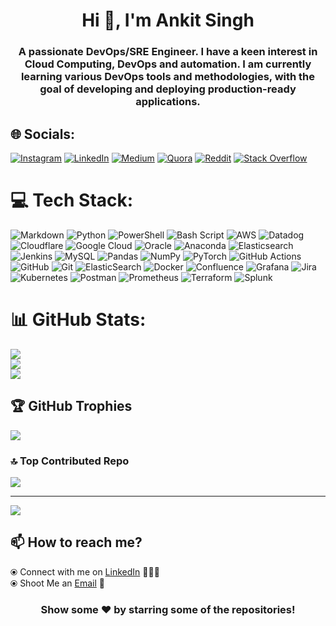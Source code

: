 <h1 align="center">Hi 👋, I'm Ankit Singh </h1>
<h3 align="center">A passionate DevOps/SRE Engineer. I have a keen interest in Cloud Computing, DevOps and automation. I am currently learning various DevOps tools and methodologies, with the goal of developing and deploying production-ready applications.</h3>


## 🌐 Socials:
[![Instagram](https://img.shields.io/badge/Instagram-%23E4405F.svg?logo=Instagram&logoColor=white)](https://instagram.com/a____n___k___i____t) [![LinkedIn](https://img.shields.io/badge/LinkedIn-%230077B5.svg?logo=linkedin&logoColor=white)](https://linkedin.com/in/ankitsiingh) [![Medium](https://img.shields.io/badge/Medium-12100E?logo=medium&logoColor=white)](https://medium.com/@kumarmnitesh) [![Quora](https://img.shields.io/badge/Quora-%23B92B27.svg?logo=Quora&logoColor=white)](https://quora.com/profile/Nitesh-Kumar-M) [![Reddit](https://img.shields.io/badge/Reddit-%23FF4500.svg?logo=Reddit&logoColor=white)](https://reddit.com/user/nitesh4871) [![Stack Overflow](https://img.shields.io/badge/-Stackoverflow-FE7A16?logo=stack-overflow&logoColor=white)](https://stackoverflow.com/users/nitesh-kumar-m) 

# 💻 Tech Stack:
![Markdown](https://img.shields.io/badge/markdown-%23000000.svg?style=for-the-badge&logo=markdown&logoColor=white) ![Python](https://img.shields.io/badge/python-3670A0?style=for-the-badge&logo=python&logoColor=ffdd54) ![PowerShell](https://img.shields.io/badge/PowerShell-%235391FE.svg?style=for-the-badge&logo=powershell&logoColor=white) ![Bash Script](https://img.shields.io/badge/bash_script-%23121011.svg?style=for-the-badge&logo=gnu-bash&logoColor=white) ![AWS](https://img.shields.io/badge/AWS-%23FF9900.svg?style=for-the-badge&logo=amazon-aws&logoColor=white) ![Datadog](https://img.shields.io/badge/datadog-%23632CA6.svg?style=for-the-badge&logo=datadog&logoColor=white) ![Cloudflare](https://img.shields.io/badge/Cloudflare-F38020?style=for-the-badge&logo=Cloudflare&logoColor=white) ![Google Cloud](https://img.shields.io/badge/GoogleCloud-%234285F4.svg?style=for-the-badge&logo=google-cloud&logoColor=white) ![Oracle](https://img.shields.io/badge/Oracle-F80000?style=for-the-badge&logo=oracle&logoColor=white) ![Anaconda](https://img.shields.io/badge/Anaconda-%2344A833.svg?style=for-the-badge&logo=anaconda&logoColor=white) ![Elasticsearch](https://img.shields.io/badge/elasticsearch-%230377CC.svg?style=for-the-badge&logo=elasticsearch&logoColor=white) ![Jenkins](https://img.shields.io/badge/jenkins-%232C5263.svg?style=for-the-badge&logo=jenkins&logoColor=white) ![MySQL](https://img.shields.io/badge/mysql-4479A1.svg?style=for-the-badge&logo=mysql&logoColor=white) ![Pandas](https://img.shields.io/badge/pandas-%23150458.svg?style=for-the-badge&logo=pandas&logoColor=white) ![NumPy](https://img.shields.io/badge/numpy-%23013243.svg?style=for-the-badge&logo=numpy&logoColor=white) ![PyTorch](https://img.shields.io/badge/PyTorch-%23EE4C2C.svg?style=for-the-badge&logo=PyTorch&logoColor=white) ![GitHub Actions](https://img.shields.io/badge/github%20actions-%232671E5.svg?style=for-the-badge&logo=githubactions&logoColor=white) ![GitHub](https://img.shields.io/badge/github-%23121011.svg?style=for-the-badge&logo=github&logoColor=white) ![Git](https://img.shields.io/badge/git-%23F05033.svg?style=for-the-badge&logo=git&logoColor=white) ![ElasticSearch](https://img.shields.io/badge/-ElasticSearch-005571?style=for-the-badge&logo=elasticsearch) ![Docker](https://img.shields.io/badge/docker-%230db7ed.svg?style=for-the-badge&logo=docker&logoColor=white) ![Confluence](https://img.shields.io/badge/confluence-%23172BF4.svg?style=for-the-badge&logo=confluence&logoColor=white) ![Grafana](https://img.shields.io/badge/grafana-%23F46800.svg?style=for-the-badge&logo=grafana&logoColor=white) ![Jira](https://img.shields.io/badge/jira-%230A0FFF.svg?style=for-the-badge&logo=jira&logoColor=white) ![Kubernetes](https://img.shields.io/badge/kubernetes-%23326ce5.svg?style=for-the-badge&logo=kubernetes&logoColor=white) ![Postman](https://img.shields.io/badge/Postman-FF6C37?style=for-the-badge&logo=postman&logoColor=white) ![Prometheus](https://img.shields.io/badge/Prometheus-E6522C?style=for-the-badge&logo=Prometheus&logoColor=white) ![Terraform](https://img.shields.io/badge/terraform-%235835CC.svg?style=for-the-badge&logo=terraform&logoColor=white) ![Splunk](https://img.shields.io/badge/splunk-%23000000.svg?style=for-the-badge&logo=splunk&logoColor=white)

# 📊 GitHub Stats:
![](https://github-readme-stats.vercel.app/api?username=ankitthedevops&theme=dark&hide_border=false&include_all_commits=false&count_private=false)<br/>
![](https://github-readme-streak-stats.herokuapp.com/?user=ankitthedevops&theme=dark&hide_border=false)<br/>
![](https://github-readme-stats.vercel.app/api/top-langs/?username=ankitthedevops&theme=dark&hide_border=false&include_all_commits=false&count_private=false&layout=compact)

## 🏆 GitHub Trophies
![](https://github-profile-trophy.vercel.app/?username=ankitthedevops&theme=radical&no-frame=false&no-bg=true&margin-w=4)

### 🔝 Top Contributed Repo
![](https://github-contributor-stats.vercel.app/api?username=ankitthedevops&limit=5&theme=dark&combine_all_yearly_contributions=true)

---
[![](https://visitcount.itsvg.in/api?id=ankitthedevops&icon=0&color=0)](https://visitcount.itsvg.in)

<!-- Proudly created with GPRM ( https://gprm.itsvg.in ) -->



## 📫 How to reach me?

⦿ Connect with me on [LinkedIn](https://www.linkedin.com/in/ankitsiingh/) 👨🏻‍💻 <br>
⦿ Shoot Me an [Email](mailto:ankitsingh.devops@gmail.com) 💌 <br>

<div align="center">
  
### Show some ❤️ by starring some of the repositories!
  
  </div>

<!--
#### Thanks for visiting :heart:
![VisitorCount](https://profile-counter.glitch.me/ankithedevops/count.svg)
-->
